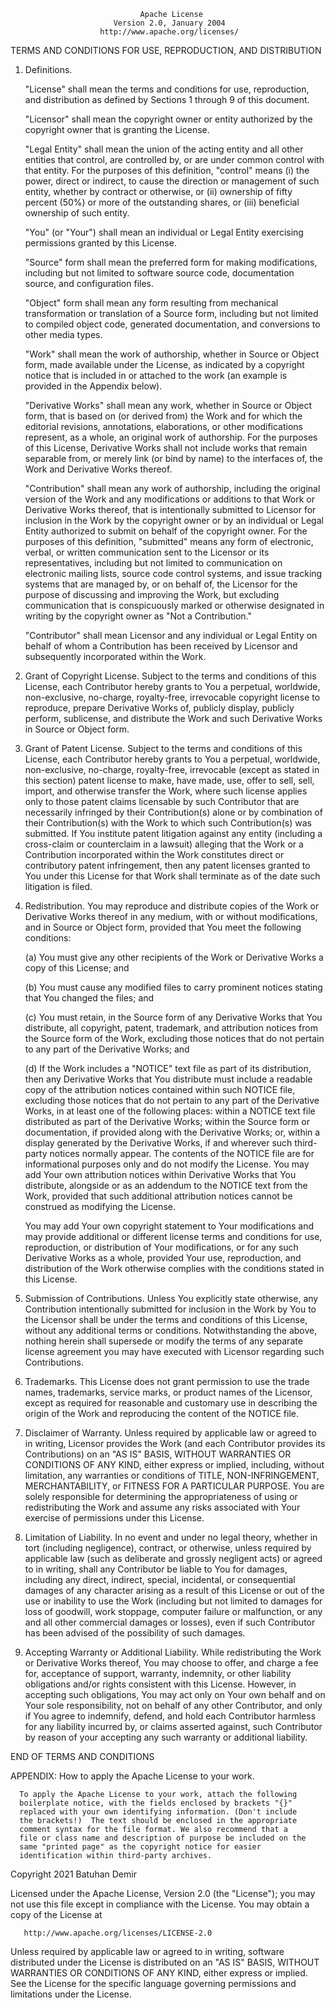                                  Apache License
                           Version 2.0, January 2004
                        http://www.apache.org/licenses/

TERMS AND CONDITIONS FOR USE, REPRODUCTION, AND DISTRIBUTION

1. Definitions.

   "License" shall mean the terms and conditions for use, reproduction, and distribution as defined by Sections 1 through 9 of this document.

   "Licensor" shall mean the copyright owner or entity authorized by the copyright owner that is granting the License.

   "Legal Entity" shall mean the union of the acting entity and all other entities that control, are controlled by, or are under common control with
   that entity. For the purposes of this definition,
   "control" means (i) the power, direct or indirect, to cause the direction or management of such entity, whether by contract or otherwise, or (ii)
   ownership of fifty percent (50%) or more of the outstanding shares, or (iii) beneficial ownership of such entity.

   "You" (or "Your") shall mean an individual or Legal Entity exercising permissions granted by this License.

   "Source" form shall mean the preferred form for making modifications, including but not limited to software source code, documentation source, and
   configuration files.

   "Object" form shall mean any form resulting from mechanical transformation or translation of a Source form, including but not limited to compiled
   object code, generated documentation, and conversions to other media types.

   "Work" shall mean the work of authorship, whether in Source or Object form, made available under the License, as indicated by a copyright notice
   that is included in or attached to the work
   (an example is provided in the Appendix below).

   "Derivative Works" shall mean any work, whether in Source or Object form, that is based on (or derived from) the Work and for which the editorial
   revisions, annotations, elaborations, or other modifications represent, as a whole, an original work of authorship. For the purposes of this
   License, Derivative Works shall not include works that remain separable from, or merely link (or bind by name) to the interfaces of, the Work and
   Derivative Works thereof.

   "Contribution" shall mean any work of authorship, including the original version of the Work and any modifications or additions to that Work or
   Derivative Works thereof, that is intentionally submitted to Licensor for inclusion in the Work by the copyright owner or by an individual or Legal
   Entity authorized to submit on behalf of the copyright owner. For the purposes of this definition, "submitted"
   means any form of electronic, verbal, or written communication sent to the Licensor or its representatives, including but not limited to
   communication on electronic mailing lists, source code control systems, and issue tracking systems that are managed by, or on behalf of, the
   Licensor for the purpose of discussing and improving the Work, but excluding communication that is conspicuously marked or otherwise designated in
   writing by the copyright owner as "Not a Contribution."

   "Contributor" shall mean Licensor and any individual or Legal Entity on behalf of whom a Contribution has been received by Licensor and
   subsequently incorporated within the Work.

2. Grant of Copyright License. Subject to the terms and conditions of this License, each Contributor hereby grants to You a perpetual, worldwide,
   non-exclusive, no-charge, royalty-free, irrevocable copyright license to reproduce, prepare Derivative Works of, publicly display, publicly
   perform, sublicense, and distribute the Work and such Derivative Works in Source or Object form.

3. Grant of Patent License. Subject to the terms and conditions of this License, each Contributor hereby grants to You a perpetual, worldwide,
   non-exclusive, no-charge, royalty-free, irrevocable
   (except as stated in this section) patent license to make, have made, use, offer to sell, sell, import, and otherwise transfer the Work, where such
   license applies only to those patent claims licensable by such Contributor that are necessarily infringed by their Contribution(s) alone or by
   combination of their Contribution(s)
   with the Work to which such Contribution(s) was submitted. If You institute patent litigation against any entity (including a cross-claim or
   counterclaim in a lawsuit) alleging that the Work or a Contribution incorporated within the Work constitutes direct or contributory patent
   infringement, then any patent licenses granted to You under this License for that Work shall terminate as of the date such litigation is filed.

4. Redistribution. You may reproduce and distribute copies of the Work or Derivative Works thereof in any medium, with or without modifications, and
   in Source or Object form, provided that You meet the following conditions:

   (a) You must give any other recipients of the Work or Derivative Works a copy of this License; and

   (b) You must cause any modified files to carry prominent notices stating that You changed the files; and

   (c) You must retain, in the Source form of any Derivative Works that You distribute, all copyright, patent, trademark, and attribution notices from
   the Source form of the Work, excluding those notices that do not pertain to any part of the Derivative Works; and

   (d) If the Work includes a "NOTICE" text file as part of its distribution, then any Derivative Works that You distribute must include a readable
   copy of the attribution notices contained within such NOTICE file, excluding those notices that do not pertain to any part of the Derivative Works,
   in at least one of the following places: within a NOTICE text file distributed as part of the Derivative Works; within the Source form or
   documentation, if provided along with the Derivative Works; or, within a display generated by the Derivative Works, if and wherever such
   third-party notices normally appear. The contents of the NOTICE file are for informational purposes only and do not modify the License. You may add
   Your own attribution notices within Derivative Works that You distribute, alongside or as an addendum to the NOTICE text from the Work, provided
   that such additional attribution notices cannot be construed as modifying the License.

   You may add Your own copyright statement to Your modifications and may provide additional or different license terms and conditions for use,
   reproduction, or distribution of Your modifications, or for any such Derivative Works as a whole, provided Your use, reproduction, and distribution
   of the Work otherwise complies with the conditions stated in this License.

5. Submission of Contributions. Unless You explicitly state otherwise, any Contribution intentionally submitted for inclusion in the Work by You to
   the Licensor shall be under the terms and conditions of this License, without any additional terms or conditions. Notwithstanding the above,
   nothing herein shall supersede or modify the terms of any separate license agreement you may have executed with Licensor regarding such
   Contributions.

6. Trademarks. This License does not grant permission to use the trade names, trademarks, service marks, or product names of the Licensor, except as
   required for reasonable and customary use in describing the origin of the Work and reproducing the content of the NOTICE file.

7. Disclaimer of Warranty. Unless required by applicable law or agreed to in writing, Licensor provides the Work (and each Contributor provides its
   Contributions) on an "AS IS" BASIS, WITHOUT WARRANTIES OR CONDITIONS OF ANY KIND, either express or implied, including, without limitation, any
   warranties or conditions of TITLE, NON-INFRINGEMENT, MERCHANTABILITY, or FITNESS FOR A PARTICULAR PURPOSE. You are solely responsible for
   determining the appropriateness of using or redistributing the Work and assume any risks associated with Your exercise of permissions under this
   License.

8. Limitation of Liability. In no event and under no legal theory, whether in tort (including negligence), contract, or otherwise, unless required by
   applicable law (such as deliberate and grossly negligent acts) or agreed to in writing, shall any Contributor be liable to You for damages,
   including any direct, indirect, special, incidental, or consequential damages of any character arising as a result of this License or out of the
   use or inability to use the Work (including but not limited to damages for loss of goodwill, work stoppage, computer failure or malfunction, or any
   and all other commercial damages or losses), even if such Contributor has been advised of the possibility of such damages.

9. Accepting Warranty or Additional Liability. While redistributing the Work or Derivative Works thereof, You may choose to offer, and charge a fee
   for, acceptance of support, warranty, indemnity, or other liability obligations and/or rights consistent with this License. However, in accepting
   such obligations, You may act only on Your own behalf and on Your sole responsibility, not on behalf of any other Contributor, and only if You
   agree to indemnify, defend, and hold each Contributor harmless for any liability incurred by, or claims asserted against, such Contributor by
   reason of your accepting any such warranty or additional liability.

END OF TERMS AND CONDITIONS

APPENDIX: How to apply the Apache License to your work.

      To apply the Apache License to your work, attach the following
      boilerplate notice, with the fields enclosed by brackets "{}"
      replaced with your own identifying information. (Don't include
      the brackets!)  The text should be enclosed in the appropriate
      comment syntax for the file format. We also recommend that a
      file or class name and description of purpose be included on the
      same "printed page" as the copyright notice for easier
      identification within third-party archives.

Copyright 2021 Batuhan Demir

Licensed under the Apache License, Version 2.0 (the "License"); you may not use this file except in compliance with the License. You may obtain a copy
of the License at

       http://www.apache.org/licenses/LICENSE-2.0

Unless required by applicable law or agreed to in writing, software distributed under the License is distributed on an "AS IS" BASIS, WITHOUT
WARRANTIES OR CONDITIONS OF ANY KIND, either express or implied. See the License for the specific language governing permissions and limitations under
the License.
